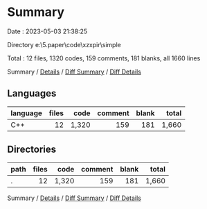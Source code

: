 # Summary

Date : 2023-05-03 21:38:25

Directory e:\\5.paper\\code\\xzxpir\\simple

Total : 12 files,  1320 codes, 159 comments, 181 blanks, all 1660 lines

Summary / [Details](details.md) / [Diff Summary](diff.md) / [Diff Details](diff-details.md)

## Languages
| language | files | code | comment | blank | total |
| :--- | ---: | ---: | ---: | ---: | ---: |
| C++ | 12 | 1,320 | 159 | 181 | 1,660 |

## Directories
| path | files | code | comment | blank | total |
| :--- | ---: | ---: | ---: | ---: | ---: |
| . | 12 | 1,320 | 159 | 181 | 1,660 |

Summary / [Details](details.md) / [Diff Summary](diff.md) / [Diff Details](diff-details.md)